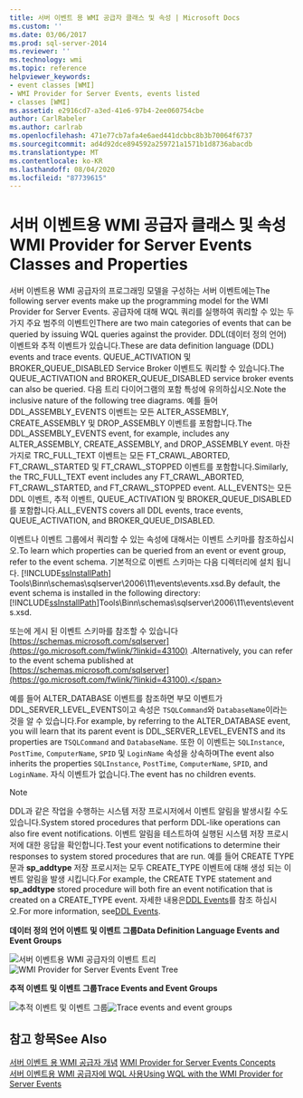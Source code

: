 ```yaml
---
title: 서버 이벤트 용 WMI 공급자 클래스 및 속성 | Microsoft Docs
ms.custom: ''
ms.date: 03/06/2017
ms.prod: sql-server-2014
ms.reviewer: ''
ms.technology: wmi
ms.topic: reference
helpviewer_keywords:
- event classes [WMI]
- WMI Provider for Server Events, events listed
- classes [WMI]
ms.assetid: e2916cd7-a3ed-41e6-97b4-2ee060754cbe
author: CarlRabeler
ms.author: carlrab
ms.openlocfilehash: 471e77cb7afa4e6aed441dcbbc8b3b70064f6737
ms.sourcegitcommit: ad4d92dce894592a259721a1571b1d8736abacdb
ms.translationtype: MT
ms.contentlocale: ko-KR
ms.lasthandoff: 08/04/2020
ms.locfileid: "87739615"
---
```

# <a name="wmi-provider-for-server-events-classes-and-properties"></a><span data-ttu-id="e166d-102">서버 이벤트용 WMI 공급자 클래스 및 속성</span><span class="sxs-lookup"><span data-stu-id="e166d-102">WMI Provider for Server Events Classes and Properties</span></span>
  <span data-ttu-id="e166d-103">서버 이벤트용 WMI 공급자의 프로그래밍 모델을 구성하는 서버 이벤트에는</span><span class="sxs-lookup"><span data-stu-id="e166d-103">The following server events make up the programming model for the WMI Provider for Server Events.</span></span> <span data-ttu-id="e166d-104">공급자에 대해 WQL 쿼리를 실행하여 쿼리할 수 있는 두 가지 주요 범주의 이벤트인</span><span class="sxs-lookup"><span data-stu-id="e166d-104">There are two main categories of events that can be queried by issuing WQL queries against the provider.</span></span> <span data-ttu-id="e166d-105">DDL(데이터 정의 언어) 이벤트와 추적 이벤트가 있습니다.</span><span class="sxs-lookup"><span data-stu-id="e166d-105">These are data definition language (DDL) events and trace events.</span></span> <span data-ttu-id="e166d-106">QUEUE_ACTIVATION 및 BROKER_QUEUE_DISABLED Service Broker 이벤트도 쿼리할 수 있습니다.</span><span class="sxs-lookup"><span data-stu-id="e166d-106">The QUEUE_ACTIVATION and BROKER_QUEUE_DISABLED service broker events can also be queried.</span></span> <span data-ttu-id="e166d-107">다음 트리 다이어그램의 포함 특성에 유의하십시오.</span><span class="sxs-lookup"><span data-stu-id="e166d-107">Note the inclusive nature of the following tree diagrams.</span></span> <span data-ttu-id="e166d-108">예를 들어 DDL_ASSEMBLY_EVENTS 이벤트는 모든 ALTER_ASSEMBLY, CREATE_ASSEMBLY 및 DROP_ASSEMBLY 이벤트를 포함합니다.</span><span class="sxs-lookup"><span data-stu-id="e166d-108">The DDL_ASSEMBLY_EVENTS event, for example, includes any ALTER_ASSEMBLY, CREATE_ASSEMBLY, and DROP_ASSEMBLY event.</span></span> <span data-ttu-id="e166d-109">마찬가지로 TRC_FULL_TEXT 이벤트는 모든 FT_CRAWL_ABORTED, FT_CRAWL_STARTED 및 FT_CRAWL_STOPPED 이벤트를 포함합니다.</span><span class="sxs-lookup"><span data-stu-id="e166d-109">Similarly, the TRC_FULL_TEXT event includes any FT_CRAWL_ABORTED, FT_CRAWL_STARTED, and FT_CRAWL_STOPPED event.</span></span> <span data-ttu-id="e166d-110">ALL_EVENTS는 모든 DDL 이벤트, 추적 이벤트, QUEUE_ACTIVATION 및 BROKER_QUEUE_DISABLED를 포함합니다.</span><span class="sxs-lookup"><span data-stu-id="e166d-110">ALL_EVENTS covers all DDL events, trace events, QUEUE_ACTIVATION, and BROKER_QUEUE_DISABLED.</span></span>  
  
 <span data-ttu-id="e166d-111">이벤트나 이벤트 그룹에서 쿼리할 수 있는 속성에 대해서는 이벤트 스키마를 참조하십시오.</span><span class="sxs-lookup"><span data-stu-id="e166d-111">To learn which properties can be queried from an event or event group, refer to the event schema.</span></span> <span data-ttu-id="e166d-112">기본적으로 이벤트 스키마는 다음 디렉터리에 설치 됩니다. [!INCLUDE[ssInstallPath](../../includes/ssinstallpath-md.md)] Tools\Binn\schemas\sqlserver\2006\11\events\events.xsd.</span><span class="sxs-lookup"><span data-stu-id="e166d-112">By default, the event schema is installed in the following directory: [!INCLUDE[ssInstallPath](../../includes/ssinstallpath-md.md)]Tools\Binn\schemas\sqlserver\2006\11\events\events.xsd.</span></span>  
  
 <span data-ttu-id="e166d-113">또는에 게시 된 이벤트 스키마를 참조할 수 있습니다 [https://schemas.microsoft.com/sqlserver](https://go.microsoft.com/fwlink/?linkid=43100) .</span><span class="sxs-lookup"><span data-stu-id="e166d-113">Alternatively, you can refer to the event schema published at [https://schemas.microsoft.com/sqlserver](https://go.microsoft.com/fwlink/?linkid=43100).</span></span>  
  
 <span data-ttu-id="e166d-114">예를 들어 ALTER_DATABASE 이벤트를 참조하면 부모 이벤트가 DDL_SERVER_LEVEL_EVENTS이고 속성은 `TSQLCommand`와 `DatabaseName`이라는 것을 알 수 있습니다.</span><span class="sxs-lookup"><span data-stu-id="e166d-114">For example, by referring to the ALTER_DATABASE event, you will learn that its parent event is DDL_SERVER_LEVEL_EVENTS and its properties are `TSQLCommand` and `DatabaseName`.</span></span> <span data-ttu-id="e166d-115">또한 이 이벤트는 `SQLInstance`, `PostTime`, `ComputerName`, `SPID` 및 `LoginName` 속성을 상속하며</span><span class="sxs-lookup"><span data-stu-id="e166d-115">The event also inherits the properties `SQLInstance`, `PostTime`, `ComputerName`, `SPID`, and `LoginName`.</span></span> <span data-ttu-id="e166d-116">자식 이벤트가 없습니다.</span><span class="sxs-lookup"><span data-stu-id="e166d-116">The event has no children events.</span></span>  
  
> [!NOTE]  
>  <span data-ttu-id="e166d-117">DDL과 같은 작업을 수행하는 시스템 저장 프로시저에서 이벤트 알림을 발생시킬 수도 있습니다.</span><span class="sxs-lookup"><span data-stu-id="e166d-117">System stored procedures that perform DDL-like operations can also fire event notifications.</span></span> <span data-ttu-id="e166d-118">이벤트 알림을 테스트하여 실행된 시스템 저장 프로시저에 대한 응답을 확인합니다.</span><span class="sxs-lookup"><span data-stu-id="e166d-118">Test your event notifications to determine their responses to system stored procedures that are run.</span></span> <span data-ttu-id="e166d-119">예를 들어 CREATE TYPE 문과 **sp_addtype** 저장 프로시저는 모두 CREATE_TYPE 이벤트에 대해 생성 되는 이벤트 알림을 발생 시킵니다.</span><span class="sxs-lookup"><span data-stu-id="e166d-119">For example, the CREATE TYPE statement and **sp_addtype** stored procedure will both fire an event notification that is created on a CREATE_TYPE event.</span></span> <span data-ttu-id="e166d-120">자세한 내용은[DDL Events](../../relational-databases/triggers/ddl-events.md)를 참조 하십시오.</span><span class="sxs-lookup"><span data-stu-id="e166d-120">For more information, see[DDL Events](../../relational-databases/triggers/ddl-events.md).</span></span>  
  
 <span data-ttu-id="e166d-121">**데이터 정의 언어 이벤트 및 이벤트 그룹**</span><span class="sxs-lookup"><span data-stu-id="e166d-121">**Data Definition Language Events and Event Groups**</span></span>  
  
 <span data-ttu-id="e166d-122">![서버 이벤트용 WMI 공급자의 이벤트 트리](../../../2014/database-engine/dev-guide/media/sql-wmi-ddl-events-ktm.gif "서버 이벤트용 WMI 공급자의 이벤트 트리")</span><span class="sxs-lookup"><span data-stu-id="e166d-122">![WMI Provider for Server Events Event Tree](../../../2014/database-engine/dev-guide/media/sql-wmi-ddl-events-ktm.gif "WMI Provider for Server Events Event Tree")</span></span>  
  
 <span data-ttu-id="e166d-123">**추적 이벤트 및 이벤트 그룹**</span><span class="sxs-lookup"><span data-stu-id="e166d-123">**Trace Events and Event Groups**</span></span>  
  
 <span data-ttu-id="e166d-124">![추적 이벤트 및 이벤트 그룹](../../../2014/database-engine/dev-guide/media/sql-wmi-trc-all-events.gif "추적 이벤트 및 이벤트 그룹")</span><span class="sxs-lookup"><span data-stu-id="e166d-124">![Trace events and event groups](../../../2014/database-engine/dev-guide/media/sql-wmi-trc-all-events.gif "Trace events and event groups")</span></span>  
  
## <a name="see-also"></a><span data-ttu-id="e166d-125">참고 항목</span><span class="sxs-lookup"><span data-stu-id="e166d-125">See Also</span></span>  
 <span data-ttu-id="e166d-126">[서버 이벤트 용 WMI 공급자 개념](../../relational-databases/wmi-provider-server-events/wmi-provider-for-server-events-concepts.md) </span><span class="sxs-lookup"><span data-stu-id="e166d-126">[WMI Provider for Server Events Concepts](../../relational-databases/wmi-provider-server-events/wmi-provider-for-server-events-concepts.md) </span></span>  
 [<span data-ttu-id="e166d-127">서버 이벤트용 WMI 공급자에 WQL 사용</span><span class="sxs-lookup"><span data-stu-id="e166d-127">Using WQL with the WMI Provider for Server Events</span></span>](../../relational-databases/wmi-provider-server-events/using-wql-with-the-wmi-provider-for-server-events.md)  
  
  
